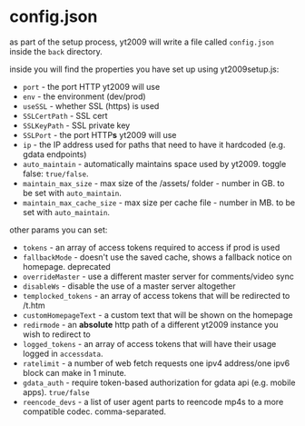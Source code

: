 # config.json

as part of the setup process, yt2009 will write a file called `config.json` inside the `back` directory.

inside you will find the properties you have set up using yt2009setup.js:

- `port` - the port HTTP yt2009 will use
- `env` - the environment (dev/prod)
- `useSSL` - whether SSL (https) is used
- `SSLCertPath` - SSL cert
- `SSLKeyPath` - SSL private key
- `SSLPort` - the port HTTP**s** yt2009 will use
- `ip` - the IP address used for paths that need to have it hardcoded (e.g. gdata endpoints)
- `auto_maintain` - automatically maintains space used by yt2009. toggle false: `true/false`.
- `maintain_max_size` - max size of the /assets/ folder - number in GB. to be set with `auto_maintain`.
- `maintain_max_cache_size` - max size per cache file - number in MB. to be set with `auto_maintain`.

other params you can set:

- `tokens` - an array of access tokens required to access if prod is used
- `fallbackMode` - doesn't use the saved cache, shows a fallback notice on homepage. deprecated
- `overrideMaster` - use a different master server for comments/video sync
- `disableWs` - disable the use of a master server altogether
- `templocked_tokens` - an array of access tokens that will be redirected to /t.htm
- `customHomepageText` - a custom text that will be shown on the homepage
- `redirmode` - an **absolute** http path of a different yt2009 instance you wish to redirect to
- `logged_tokens` - an array of access tokens that will have their usage logged in `accessdata`.
- `ratelimit` - a number of web fetch requests one ipv4 address/one ipv6 block can make in 1 minute.
- `gdata_auth` - require token-based authorization for gdata api (e.g. mobile apps). `true/false`
- `reencode_devs` - a list of user agent parts to reencode mp4s to a more compatible codec. comma-separated.